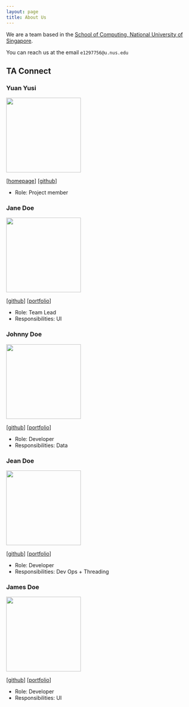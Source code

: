 ```yaml
---
layout: page
title: About Us
---
```


We are a team based in the [School of Computing, National University of Singapore](https://www.comp.nus.edu.sg).

You can reach us at the email `e1297756@u.nus.edu`

## TA Connect

### Yuan Yusi

<img src="images/yyssophie.png" width="200px">

[[homepage](http://www.comp.nus.edu.sg/~damithch)]
[[github](https://github.com/yyssophie)]

* Role: Project member

### Jane Doe

<img src="images/johndoe.png" width="200px">

[[github](http://github.com/johndoe)]
[[portfolio](team/johndoe.md)]

* Role: Team Lead
* Responsibilities: UI

### Johnny Doe

<img src="images/johndoe.png" width="200px">

[[github](http://github.com/johndoe)] [[portfolio](team/johndoe.md)]

* Role: Developer
* Responsibilities: Data

### Jean Doe

<img src="images/johndoe.png" width="200px">

[[github](http://github.com/johndoe)]
[[portfolio](team/johndoe.md)]

* Role: Developer
* Responsibilities: Dev Ops + Threading

### James Doe

<img src="images/haxatron.png" width="200px">

[[github](http://github.com/haxatron)]
[[portfolio](team/haxatron.md)]

* Role: Developer
* Responsibilities: UI
